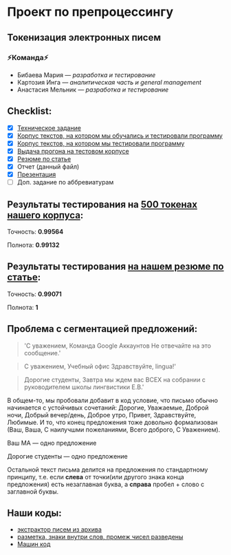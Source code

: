 # Проект по препроцессингу
## Токенизация электронных писем
### :zap:Команда:zap:
* Бибаева Мария — *разработка и тестирование*
* Картозия Инга — *аналитическая часть и general management*
* Анастасия Мельник — *разработка и тестирование*

## Checklist:

- [x] [Техническое задание](./TZ.md)
- [x] [Корпус текстов, на котором мы обучались и тестировали программу](./ling_emails.txt)
- [x] [Корпус текстов, на котором мы тестировали программу](./test_corpora.txt)
- [x] [Выдача прогона на тестовом корпусе](./tokens_test.txt)
- [x] [Резюме по статье](./article_review.md)
- [x] Отчет (данный файл)
- [x] [Презентация](./NLPproject.pdf)
- [ ] Доп. задание по аббревиатурам

## Результаты тестирования на [500 токенах нашего корпуса](./test.txt):

Точность: **0.99564**

Полнота: **0.99132**

## Результаты тестирования [на нашем резюме по статье](./article_review.md):

Точность: **0.99071**

Полнота: **1**

## Проблема с сегментацией предложений:

> 'С уважением, Команда Google Аккаунтов Не отвечайте на это сообщение.'

> С уважением, Учебный офис Здравствуйте, lingua!'

> Дорогие студенты, Завтра мы ждем вас ВСЕХ на собрании с руководителем школы лингвистики Е.В.'

В общем-то, мы пробовали добавит в код условие, что письмо обычно начинается с устойчивых сочетаний: Дорогие, Уважаемые, Доброй ночи, Добрый вечер/день, Доброе утро, Привет, Здравствуйте, Любимые. И то, что конец предложения тоже довольно формализован (Ваш, Ваша, С наилучшми пожеланиями, Всего доброго, С Уважением).

Ваш МА — одно предложение

Дорогие студенты — одно предложение

Остальной текст письма делится на предложения по стандартному принципу, т.е. если **слева** от точки(или другого знака конца предложения) есть незаглавная буква, а **справа** пробел + слово с заглавной буквы.


## Наши коды:
- [экстрактор писем из архива](./mail_corpus.ipynb)
- [разметка, знаки внутри слов, промеж чисел разведены](./tokenizator.ipynb)
- [Машин код](current_code.py)


